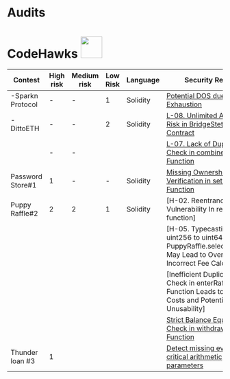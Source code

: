 # Audits

# CodeHawks <img src="https://github.com/We3abs/Audits/assets/123958271/b4062916-8172-4700-8a3e-46c57d230ab8" width="50" height="50">



| Contest        | High risk | Medium risk | Low Risk     | Language    |Security Report|
|----------------|-----------|-------------|-----------------|-------------|----------------|
|-Sparkn Protocol|   -       |       -     |     1           |  Solidity   | [Potential DOS due to Gas Exhaustion](https://www.codehawks.com/report/cllcnja1h0001lc08z7w0orxx#L-06)        |
|-DittoETH       |   -       |       -     |      2          |  Solidity   | [ L-08. Unlimited Approval Risk in BridgeSteth Contract](https://www.codehawks.com/report/clm871gl00001mp081mzjdlwc)|
|                |   -       |       -     |                 |             | [L-07. Lack of Duplicate ID Check in combineShorts Function](https://www.codehawks.com/report/clm871gl00001mp081mzjdlwc)
|Password Store#1|      1    |         -   |      -          | Solidity    | [Missing Ownership Verification in setPassword Function](https://www.codehawks.com/report/clnuo221v0001l50aomgo4nyn#H-01)
|Puppy Raffle#2  |      2    |      2      |     1           | Solidity    | [H-02. Reentrancy Vulnerability In refund() function]                                                                                                                       
|                |           |             |                 |             | [H-05. Typecasting from uint256 to uint64 in PuppyRaffle.selectWinner() May Lead to Overflow and Incorrect Fee Calculation]|
|                |           |             |                 |             | [Inefficient Duplicate Check in enterRaffle Function Leads to High Gas Costs and Potential Unusability] |
|                |           |             |                 |             | [Strict Balance Equality Check in withdrawFees Function](https://www.codehawks.com/report/clo383y5c000jjx087qrkbrj8)|
|Thunder loan #3 |   1       |             |                 |             | [Detect missing events for critical arithmetic parameters](https://www.codehawks.com/report/clocopz26004rkx08q1n61wnz)

